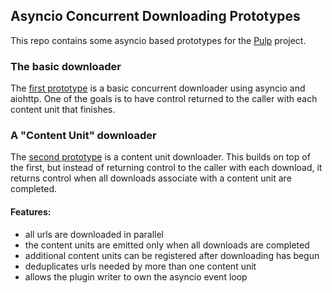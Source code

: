 ## Asyncio Concurrent Downloading Prototypes
This repo contains some asyncio based prototypes for the [Pulp](http://pulpproject.org/) project.


### The basic downloader

The [first prototype](https://github.com/bmbouter/asyncio_downloader_prototype/blob/master/async.py)
is a basic concurrent downloader using asyncio and aiohttp. One of the goals is to have control
returned to the caller with each content unit that finishes.


### A "Content Unit" downloader

The [second prototype](https://github.com/bmbouter/asyncio_downloader_prototype/blob/master/content_unit_downloader.py)
is a content unit downloader. This builds on top of the first, but instead of returning control to
the caller with each download, it returns control when all downloads associate with a content unit
are completed.

#### Features:
* all urls are downloaded in parallel
* the content units are emitted only when all downloads are completed
* additional content units can be registered after downloading has begun
* deduplicates urls needed by more than one content unit
* allows the plugin writer to own the asyncio event loop
